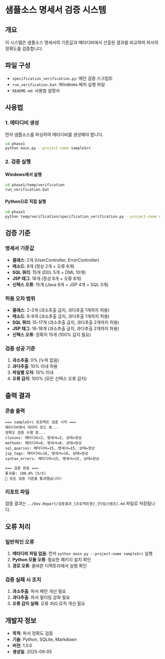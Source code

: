 # 샘플소스 명세서 검증 시스템

## 개요
이 시스템은 샘플소스 명세서의 기준값과 메타디비에서 산출된 결과를 비교하여 파서의 정확도를 검증합니다.

## 파일 구성
- `specification_verification.py`: 메인 검증 스크립트
- `run_verification.bat`: Windows 배치 실행 파일
- `README.md`: 사용법 설명서

## 사용법

### 1. 메타디비 생성
먼저 샘플소스를 파싱하여 메타디비를 생성해야 합니다.

```bash
cd phase1
python main.py --project-name sampleSrc
```

### 2. 검증 실행

#### Windows에서 실행
```bash
cd phase1/temp/verification
run_verification.bat
```

#### Python으로 직접 실행
```bash
cd phase1
python temp/verification/specification_verification.py --project-name sampleSrc
```

## 검증 기준

### 명세서 기준값
- **클래스**: 2개 (UserController, ErrorController)
- **메소드**: 8개 (정상 2개 + 오류 6개)
- **SQL 쿼리**: 15개 (DDL 5개 + DML 10개)
- **JSP 태그**: 16개 (정상 8개 + 오류 8개)
- **신택스 오류**: 15개 (Java 8개 + JSP 4개 + SQL 3개)

### 허용 오차 범위
- **클래스**: 2-3개 (과소추출 금지, 과다추출 1개까지 허용)
- **메소드**: 8-9개 (과소추출 금지, 과다추출 1개까지 허용)
- **SQL 쿼리**: 15-17개 (과소추출 금지, 과다추출 2개까지 허용)
- **JSP 태그**: 16-18개 (과소추출 금지, 과다추출 2개까지 허용)
- **신택스 오류**: 정확히 15개 (100% 감지 필요)

### 검증 성공 기준
1. **과소추출**: 0% (누락 없음)
2. **과다추출**: 10% 이내 허용
3. **파일별 오차**: 10% 이내
4. **오류 감지**: 100% (모든 신택스 오류 감지)

## 출력 결과

### 콘솔 출력
```
=== sampleSrc 프로젝트 검증 시작 ===
메타디비에서 데이터 로드 중...
정확도 검증 수행 중...
classes: 메타디비=2, 명세서=2, 상태=정상
methods: 메타디비=8, 명세서=8, 상태=정상
sql_queries: 메타디비=15, 명세서=15, 상태=정상
jsp_tags: 메타디비=16, 명세서=16, 상태=정상
syntax_errors: 메타디비=15, 명세서=15, 상태=정상

=== 검증 완료 ===
통과율: 100.0% (5/5)
🎉 모든 검증 기준을 통과했습니다!
```

### 리포트 파일
검증 결과는 `../Dev.Report/검증결과_{프로젝트명}_{타임스탬프}.md` 파일로 저장됩니다.

## 오류 처리

### 일반적인 오류
1. **메타디비 파일 없음**: 먼저 `python main.py --project-name sampleSrc` 실행
2. **Python 모듈 오류**: 필요한 패키지 설치 확인
3. **경로 오류**: 올바른 디렉토리에서 실행 확인

### 검증 실패 시 조치
1. **과소추출**: 파서 패턴 개선 필요
2. **과다추출**: 파서 필터링 강화 필요
3. **오류 감지 실패**: 오류 처리 로직 개선 필요

## 개발자 정보
- **목적**: 파서 정확도 검증
- **기술**: Python, SQLite, Markdown
- **버전**: 1.0.0
- **생성일**: 2025-09-05



